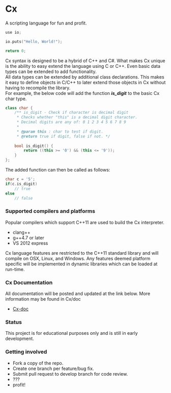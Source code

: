 Cx
==
A scripting language for fun and profit.<br>
``` cpp
use io;

io.puts("Hello, World!");

return 0;
```

Cx syntax is designed to be a hybrid of C++ and C#. What makes Cx unique is the ability to easy extend the language using C or C++. Even basic data types can be extended to add functionality.<br>
All data types can be extended by additional class declarations. This makes it easy to define objects in C/C++ to later extend those objects in Cx without having to recompile the library.<br>
For example, the below code will add the function <i><b>is_digit</b></i> to the basic Cx char type.
``` cpp
class char {
    /** is_digit - Check if character is decimal digit
     * Checks whether "this" is a decimal digit character.
     * Decimal digits are any of: 0 1 2 3 4 5 6 7 8 9 
     *
     * @param this : char to test if digit.
     * @return true if digit, false if not. */
     
    bool is_digit() {
        return ((this >= '0') && (this <= '9'));
    }
};
```

The added function can then be called as follows:
``` cpp
char c = '5';
if(c.is_digit)
	// true
else
	// false
```
### Supported compilers and platforms
Popular compilers which support C++11 are used to build the Cx interpreter.

* clang++
* g++4.7 or later
* VS 2012 express

Cx language features are restricted to the C++11 standard library and will compile on OSX, Linux, and Windows. Any features deemed platform specific will be implemented in dynamic libraries which can be loaded at run-time.

### Cx Documentation
All documentation will be posted and updated at the link below. More information may be found in Cx/doc
* [Cx-doc](https://github.com/ahebert/cx/wiki)

### Status
This project is for educational purposes only and is still in early development.<br>

### Getting involved
* Fork a copy of the repo.
* Create one branch per feature/bug fix.
* Submit pull request to develop branch for code review.
* ???
* profit!
